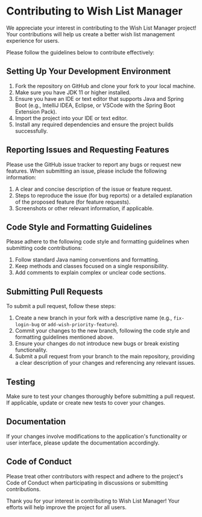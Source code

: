 # Contributing to Wish List Manager

We appreciate your interest in contributing to the Wish List Manager project! Your contributions will help us create a better wish list management experience for users.

Please follow the guidelines below to contribute effectively:

## Setting Up Your Development Environment

1. Fork the repository on GitHub and clone your fork to your local machine.
2. Make sure you have JDK 11 or higher installed.
3. Ensure you have an IDE or text editor that supports Java and Spring Boot (e.g., IntelliJ IDEA, Eclipse, or VSCode with the Spring Boot Extension Pack).
4. Import the project into your IDE or text editor.
5. Install any required dependencies and ensure the project builds successfully.

## Reporting Issues and Requesting Features

Please use the GitHub issue tracker to report any bugs or request new features. When submitting an issue, please include the following information:

1. A clear and concise description of the issue or feature request.
2. Steps to reproduce the issue (for bug reports) or a detailed explanation of the proposed feature (for feature requests).
3. Screenshots or other relevant information, if applicable.

## Code Style and Formatting Guidelines

Please adhere to the following code style and formatting guidelines when submitting code contributions:

1. Follow standard Java naming conventions and formatting.
2. Keep methods and classes focused on a single responsibility.
3. Add comments to explain complex or unclear code sections.

## Submitting Pull Requests

To submit a pull request, follow these steps:

1. Create a new branch in your fork with a descriptive name (e.g., `fix-login-bug` or `add-wish-priority-feature`).
2. Commit your changes to the new branch, following the code style and formatting guidelines mentioned above.
3. Ensure your changes do not introduce new bugs or break existing functionality.
4. Submit a pull request from your branch to the main repository, providing a clear description of your changes and referencing any relevant issues.

## Testing

Make sure to test your changes thoroughly before submitting a pull request. If applicable, update or create new tests to cover your changes.

## Documentation

If your changes involve modifications to the application's functionality or user interface, please update the documentation accordingly.

## Code of Conduct

Please treat other contributors with respect and adhere to the project's Code of Conduct when participating in discussions or submitting contributions.

Thank you for your interest in contributing to Wish List Manager! Your efforts will help improve the project for all users.
